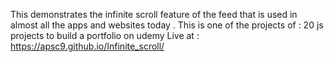 This demonstrates the infinite scroll feature of the feed that is used in almost all the apps and websites today . This is one  of the projects of : 20 js projects to build a portfolio on udemy 
Live at : https://apsc9.github.io/Infinite_scroll/
